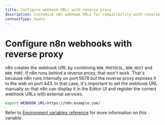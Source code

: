```yaml
---
title: Configure webhook URLs with reverse proxy
description: Customize n8n webhook URLs for compatibility with reverse proxy setups.
contentType: howto
---
```


# Configure n8n webhooks with reverse proxy

n8n creates the webhook URL by combining `N8N_PROTOCOL`, `N8N_HOST` and `N8N_PORT`. If n8n runs behind a reverse proxy, that won't work. That's because n8n runs internally on port 5678 but the reverse proxy exposes it to the web on port 443. In that case, it's important to set the webhook URL manually so that n8n can display it in the Editor UI and register the correct webhook URLs with external services.

```bash
export WEBHOOK_URL=https://n8n.example.com/
```
Refer to [Environment variables reference](/hosting/configuration/environment-variables/endpoints/) for more information on this variable.
